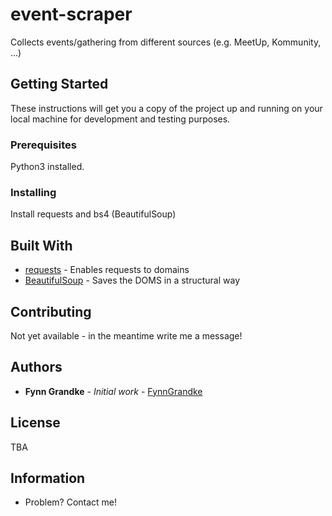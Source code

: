 # event-scraper

Collects events/gathering from different sources (e.g. MeetUp, Kommunity, ...)

## Getting Started

These instructions will get you a copy of the project up and running on your local machine for development and testing purposes. 

### Prerequisites

Python3 installed.

### Installing

Install requests and bs4 (BeautifulSoup)

## Built With

* [requests](https://www.python.org/) - Enables requests to domains
* [BeautifulSoup](https://www.python.org/) - Saves the DOMS in a structural way

## Contributing

Not yet available - in the meantime write me a message!

## Authors

* **Fynn Grandke** - *Initial work* - [FynnGrandke](https://github.com/FynnGrandke)

## License

TBA

## Information

* Problem? Contact me!
